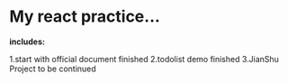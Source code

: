 # My react practice...

**includes:**

1.start with official document    finished
2.todolist demo   finished
3.JianShu Project   to be continued
